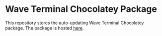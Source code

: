 # Wave Terminal Chocolatey Package

This repository stores the auto-updating Wave Terminal Chocolatey package. The package is hosted [here](https://community.chocolatey.org/packages/wave).
